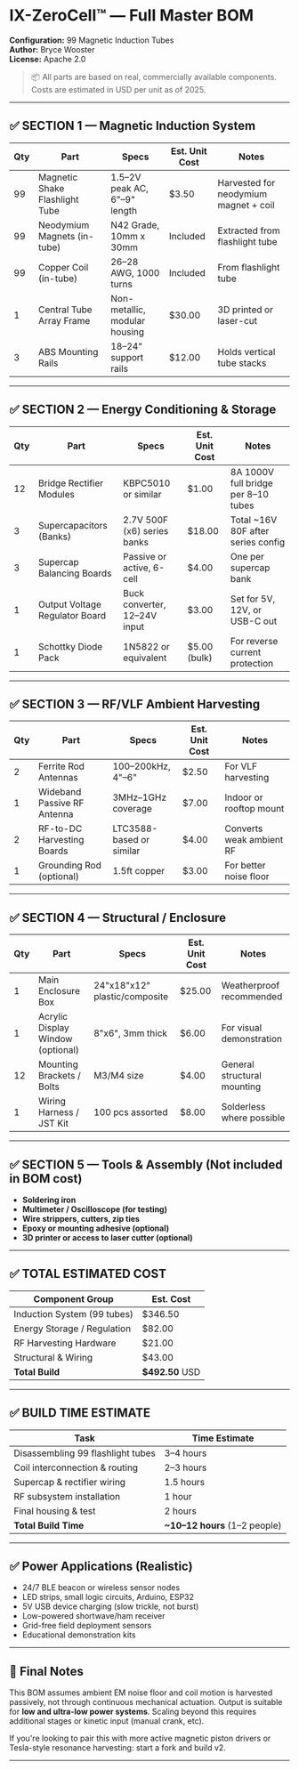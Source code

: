 # IX-ZeroCell™ — Full Master BOM  
**Configuration:** 99 Magnetic Induction Tubes  
**Author:** Bryce Wooster  
**License:** Apache 2.0  

> 📦 All parts are based on real, commercially available components. Costs are estimated in USD per unit as of 2025.

---

## ✅ SECTION 1 — Magnetic Induction System

| Qty | Part                             | Specs                             | Est. Unit Cost | Notes                         |
|-----|----------------------------------|-----------------------------------|----------------|-------------------------------|
| 99  | Magnetic Shake Flashlight Tube   | 1.5–2V peak AC, 6"–9" length       | $3.50          | Harvested for neodymium magnet + coil |
| 99  | Neodymium Magnets (in-tube)      | N42 Grade, 10mm x 30mm            | Included       | Extracted from flashlight tube |
| 99  | Copper Coil (in-tube)            | 26–28 AWG, 1000 turns             | Included       | From flashlight tube           |
| 1   | Central Tube Array Frame         | Non-metallic, modular housing     | $30.00         | 3D printed or laser-cut       |
| 3   | ABS Mounting Rails               | 18–24" support rails              | $12.00         | Holds vertical tube stacks     |

---

## ✅ SECTION 2 — Energy Conditioning & Storage

| Qty | Part                             | Specs                             | Est. Unit Cost | Notes                        |
|-----|----------------------------------|-----------------------------------|----------------|------------------------------|
| 12  | Bridge Rectifier Modules         | KBPC5010 or similar               | $1.00          | 8A 1000V full bridge per 8–10 tubes |
| 3   | Supercapacitors (Banks)          | 2.7V 500F (x6) series banks       | $18.00         | Total ~16V 80F after series config |
| 3   | Supercap Balancing Boards        | Passive or active, 6-cell         | $4.00          | One per supercap bank        |
| 1   | Output Voltage Regulator Board   | Buck converter, 12–24V input      | $3.00          | Set for 5V, 12V, or USB-C out |
| 1   | Schottky Diode Pack              | 1N5822 or equivalent              | $5.00 (bulk)   | For reverse current protection |

---

## ✅ SECTION 3 — RF/VLF Ambient Harvesting

| Qty | Part                             | Specs                             | Est. Unit Cost | Notes                         |
|-----|----------------------------------|-----------------------------------|----------------|-------------------------------|
| 2   | Ferrite Rod Antennas             | 100–200kHz, 4"–6"                 | $2.50          | For VLF harvesting            |
| 1   | Wideband Passive RF Antenna      | 3MHz–1GHz coverage                | $7.00          | Indoor or rooftop mount       |
| 2   | RF-to-DC Harvesting Boards       | LTC3588-based or similar          | $4.00          | Converts weak ambient RF      |
| 1   | Grounding Rod (optional)         | 1.5ft copper                      | $3.00          | For better noise floor        |

---

## ✅ SECTION 4 — Structural / Enclosure

| Qty | Part                             | Specs                             | Est. Unit Cost | Notes                         |
|-----|----------------------------------|-----------------------------------|----------------|-------------------------------|
| 1   | Main Enclosure Box               | 24"x18"x12" plastic/composite     | $25.00         | Weatherproof recommended       |
| 1   | Acrylic Display Window (optional)| 8"x6", 3mm thick                   | $6.00          | For visual demonstration        |
| 12  | Mounting Brackets / Bolts        | M3/M4 size                        | $4.00          | General structural mounting     |
| 1   | Wiring Harness / JST Kit         | 100 pcs assorted                  | $8.00          | Solderless where possible       |

---

## ✅ SECTION 5 — Tools & Assembly (Not included in BOM cost)

- **Soldering iron**  
- **Multimeter / Oscilloscope (for testing)**  
- **Wire strippers, cutters, zip ties**  
- **Epoxy or mounting adhesive (optional)**  
- **3D printer or access to laser cutter (optional)**

---

## ✅ TOTAL ESTIMATED COST

| Component Group              | Est. Cost |
|-----------------------------|-----------|
| Induction System (99 tubes) | $346.50   |
| Energy Storage / Regulation | $82.00    |
| RF Harvesting Hardware      | $21.00    |
| Structural & Wiring         | $43.00    |
| **Total Build**             | **$492.50** USD

---

## ✅ BUILD TIME ESTIMATE

| Task                            | Time Estimate |
|---------------------------------|---------------|
| Disassembling 99 flashlight tubes | 3–4 hours     |
| Coil interconnection & routing    | 2–3 hours     |
| Supercap & rectifier wiring       | 1.5 hours     |
| RF subsystem installation         | 1 hour        |
| Final housing & test             | 2 hours       |
| **Total Build Time**             | **~10–12 hours** (1–2 people)

---

## ✅ Power Applications (Realistic)

- 24/7 BLE beacon or wireless sensor nodes  
- LED strips, small logic circuits, Arduino, ESP32  
- 5V USB device charging (slow trickle, not burst)  
- Low-powered shortwave/ham receiver  
- Grid-free field deployment sensors  
- Educational demonstration kits

---

## 🧠 Final Notes

This BOM assumes ambient EM noise floor and coil motion is harvested passively, not through continuous mechanical actuation. Output is suitable for **low and ultra-low power systems**. Scaling beyond this requires additional stages or kinetic input (manual crank, etc).

If you're looking to pair this with more active magnetic piston drivers or Tesla-style resonance harvesting: start a fork and build v2.

---

